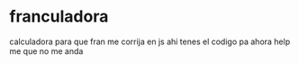 # franculadora
calculadora para que fran me corrija en js
ahi tenes el codigo pa ahora help me que no me anda
